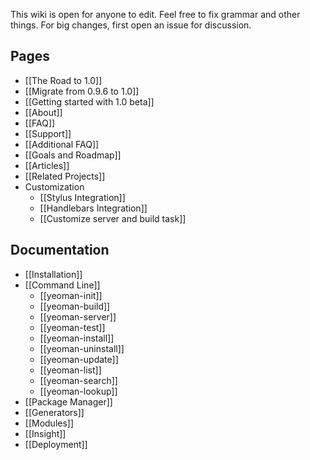 This wiki is open for anyone to edit. Feel free to fix grammar and other things. For big changes, first open an issue for discussion.


## Pages

- [[The Road to 1.0]]
- [[Migrate from 0.9.6 to 1.0]]
- [[Getting started with 1.0 beta]]
- [[About]]
- [[FAQ]]
- [[Support]]
- [[Additional FAQ]]
- [[Goals and Roadmap]]
- [[Articles]]
- [[Related Projects]]
- Customization
  - [[Stylus Integration]]
  - [[Handlebars Integration]]
  - [[Customize server and build task]]


## Documentation

- [[Installation]]
- [[Command Line]]
  - [[yeoman-init]]
  - [[yeoman-build]]
  - [[yeoman-server]]
  - [[yeoman-test]]
  - [[yeoman-install]]
  - [[yeoman-uninstall]]
  - [[yeoman-update]]
  - [[yeoman-list]]
  - [[yeoman-search]]
  - [[yeoman-lookup]]
- [[Package Manager]]
- [[Generators]]
- [[Modules]]
- [[Insight]]
- [[Deployment]]